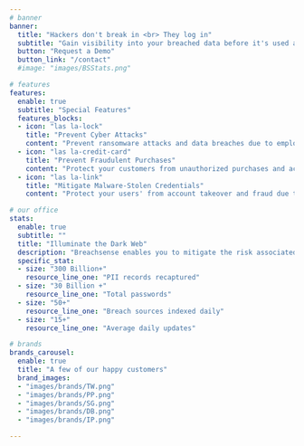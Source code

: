 ```yaml
---
# banner
banner:
  title: "Hackers don't break in <br> They log in"
  subtitle: "Gain visibility into your breached data before it's used against you"
  button: "Request a Demo"
  button_link: "/contact"
  #image: "images/BSStats.png"

# features
features:
  enable: true
  subtitle: "Special Features"
  features_blocks:
  - icon: "las la-lock"
    title: "Prevent Cyber Attacks"
    content: "Prevent ransomware attacks and data breaches due to employee and vendor data leaks."
  - icon: "las la-credit-card"
    title: "Prevent Fraudulent Purchases"
    content: "Protect your customers from unauthorized purchases and account takeover fraud."
  - icon: "las la-link"
    title: "Mitigate Malware-Stolen Credentials"
    content: "Protect your users' from account takeover and fraud due to malware infected machines."

# our office
stats:
  enable: true
  subtitle: ""
  title: "Illuminate the Dark Web"
  description: "Breachsense enables you to mitigate the risk associated with your breached data.<br>Reset stolen employee and customer credentials before criminals exploit them."
  specific_stat:
  - size: "300 Billion+"
    resource_line_one: "PII records recaptured"
  - size: "30 Billion +"
    resource_line_one: "Total passwords"
  - size: "50+"
    resource_line_one: "Breach sources indexed daily"
  - size: "15+"
    resource_line_one: "Average daily updates"

# brands
brands_carousel:
  enable: true
  title: "A few of our happy customers"
  brand_images:
  - "images/brands/TW.png"
  - "images/brands/PP.png"
  - "images/brands/SG.png"
  - "images/brands/DB.png"
  - "images/brands/IP.png"

---
```

